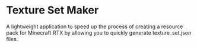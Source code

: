 # Texture Set Maker
A lightweight application to speed up the process of creating a resource pack for Minecraft RTX by allowing you to quickly generate texture_set.json files.
